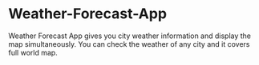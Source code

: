 # Weather-Forecast-App
Weather Forecast App gives you city weather information and display the map simultaneously. You can check the weather of any city and it covers full world map.
